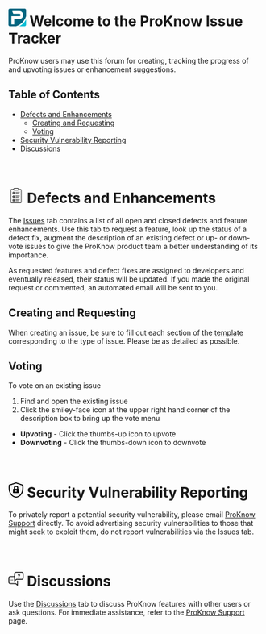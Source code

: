# <img src="./.images/pk-icon.svg" width="35" height="35"> Welcome to the ProKnow Issue Tracker

ProKnow users may use this forum for creating, tracking the progress of and upvoting issues or enhancement suggestions.

## Table of Contents
- [Defects and Enhancements](#defects-and-enhancements)
  - [Creating and Requesting](#creating-and-requesting)
  - [Voting](#voting)
- [Security Vulnerability Reporting](#security-vulnerability-reporting)
- [Discussions](#discussions)

<br/>

# **<img src="./.images/features.png" width="30" height="30">** Defects and Enhancements
The [Issues](https://github.com/rennerg/issue-tracking-test/issues) tab contains a list of all open and closed defects and feature enhancements. Use this tab to request a feature, look up the status of a defect fix, augment the description of an existing defect or up- or down-vote issues to give the ProKnow product team a better understanding of its importance.

As requested features and defect fixes are assigned to developers and eventually released, their status will be updated. If you made the original request or commented, an automated email will be sent to you.

## Creating and Requesting
When creating an issue, be sure to fill out each section of the [template](https://github.com/rennerg/issue-tracking-test/issues/new/choose) corresponding to the type of issue. Please be as detailed as possible.

## Voting
To vote on an existing issue
1. Find and open the existing issue 
2. Click the smiley-face icon at the upper right hand corner of the description box to bring up the vote menu
  - **Upvoting** - Click the thumbs-up icon to upvote
  - **Downvoting** - Click the thumbs-down icon to downvote

<br/>

# **<img src="./.images/security.jpg" width="30" height="30">** Security Vulnerability Reporting
To privately report a potential security vulnerability, please email [ProKnow Support](mailto:proknowsupport@elekta.com) directly. To avoid advertising security vulnerabilities to those that might seek to exploit them, do not report vulnerabilities via the Issues tab.

<br/>

# **<img src="./.images/discuss.png" width="30" height="30">** Discussions 
Use the [Discussions](https://github.com/rennerg/issue-tracking-test/discussions) tab to discuss ProKnow features with other users or ask questions. For immediate assistance, refer to the [ProKnow Support](https://support.proknow.com/hc/en-us) page.
